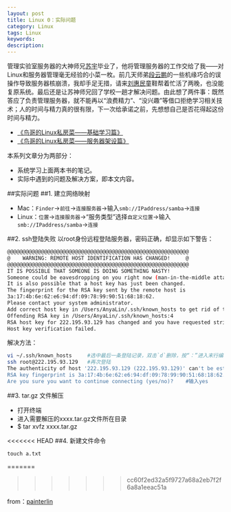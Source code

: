 ```yaml
---
layout: post
title: Linux 0：实际问题
category: Linux
tags: Linux
keywords: 
description: 
---
```


管理实验室服务器的大神师兄[苏宇]()毕业了，他将管理服务器的工作交给了我——对Linux和服务器管理毫无经验的小菜一枚。前几天师弟[段云鹏](https://yunpeng.blog.ustc.edu.cn)的一些机缘巧合的误操作导致服务器核崩溃，我却手足无措，请来[刘惠民](http://painterliu.com)童鞋帮着忙活了两晚，也没能复原系统。最后还是让苏神师兄回了学校一趟才解决问题。由此想了两件事：既然答应了负责管理服务器，就不能再以“浪费精力”、“没兴趣”等借口拒绝学习相关技术；人的时间与精力真的很有限，下一次给承诺之前，先想想自己是否花得起这份时间与精力。

- [《鸟哥的Linux私房菜——基础学习篇》](http://book.douban.com/subject/4889838/)
- [《鸟哥的Linux私房菜——服务器架设篇》](http://book.douban.com/subject/2338464/)

本系列文章分为两部分：

- 系统学习上面两本书的笔记。
- 实际中遇到的问题及解决方案，即本文内容。


##实际问题
##1. 建立网络映射
- Mac：`Finder`->`前往`->`连接服务器`->输入`smb://IPaddress/samba`->`连接`
- Linux：`位置`->`连接服务器`->“服务类型”选择`自定义位置`->输入`smb://IPaddress/samba`->`连接`

##2. ssh登陆失败
以root身份远程登陆服务器，密码正确，却显示如下警告：

```bash
@@@@@@@@@@@@@@@@@@@@@@@@@@@@@@@@@@@@@@@@@@@@@@@@@@@@@@@@@@@
@    WARNING: REMOTE HOST IDENTIFICATION HAS CHANGED!     @
@@@@@@@@@@@@@@@@@@@@@@@@@@@@@@@@@@@@@@@@@@@@@@@@@@@@@@@@@@@
IT IS POSSIBLE THAT SOMEONE IS DOING SOMETHING NASTY!
Someone could be eavesdropping on you right now (man-in-the-middle attack)!
It is also possible that a host key has just been changed.
The fingerprint for the RSA key sent by the remote host is
3a:17:4b:6e:62:e6:94:df:09:78:99:90:51:68:18:62.
Please contact your system administrator.
Add correct host key in /Users/AnyaLin/.ssh/known_hosts to get rid of this message.
Offending RSA key in /Users/AnyaLin/.ssh/known_hosts:4
RSA host key for 222.195.93.129 has changed and you have requested strict checking.
Host key verification failed.
```

解决方法：

```bash
vi ~/.ssh/known_hosts     #选中最后一条登陆记录，双击`d`删除，按“：”进入末行编辑模式，输入“x”，回车
ssh root@222.195.93.129   #再次登陆
The authenticity of host '222.195.93.129 (222.195.93.129)' can't be established.
RSA key fingerprint is 3a:17:4b:6e:62:e6:94:df:09:78:99:90:51:68:18:62.
Are you sure you want to continue connecting (yes/no)?    #输入yes
```

##3. tar.gz 文件解压
- 打开终端
- 进入需要解压的xxxx.tar.gz文件所在目录
- $ tar xvfz xxxx.tar.gz

<<<<<<< HEAD
##4. 新建文件命令

```
touch a.txt
```
=======
>>>>>>> cc60f2ed32a5f9727a68a2eb7f2f6a8a1eeac51a





from：[painterlin](painterlin.com)